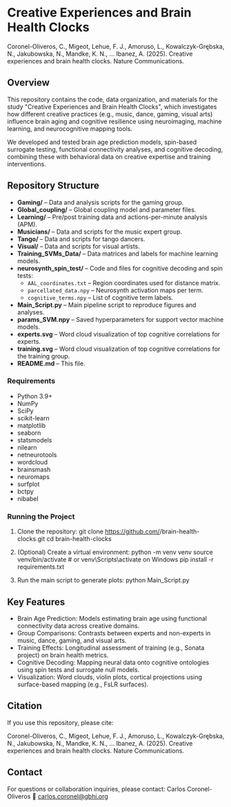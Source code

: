 
Creative Experiences and Brain Health Clocks
===========================================

Coronel-Oliveros, C., Migeot, Lehue, F. J., Amoruso, L., Kowalczyk-Grębska, N., Jakubowska, N., Mandke, K. N., ... Ibanez, A. (2025).
Creative experiences and brain health clocks. Nature Communications.


Overview
--------

This repository contains the code, data organization, and materials for the study "Creative Experiences and Brain Health Clocks", which investigates how different creative practices (e.g., music, dance, gaming, visual arts) influence brain aging and cognitive resilience using neuroimaging, machine learning, and neurocognitive mapping tools.

We developed and tested brain age prediction models, spin-based surrogate testing, functional connectivity analyses, and cognitive decoding, combining these with behavioral data on creative expertise and training interventions.

## Repository Structure

- **Gaming/** – Data and analysis scripts for the gaming group.
- **Global_coupling/** – Global coupling model and parameter files.
- **Learning/** – Pre/post training data and actions-per-minute analysis (APM).
- **Musicians/** – Data and scripts for the music expert group.
- **Tango/** – Data and scripts for tango dancers.
- **Visual/** – Data and scripts for visual artists.
- **Training_SVMs_Data/** – Data matrices and labels for machine learning models.
- **neurosynth_spin_test/** – Code and files for cognitive decoding and spin tests:
  - `AAL_coordinates.txt` – Region coordinates used for distance matrix.
  - `parcellated_data.npy` – Neurosynth activation maps per term.
  - `cognitive_terms.npy` – List of cognitive term labels.
- **Main_Script.py** – Main pipeline script to reproduce figures and analyses.
- **params_SVM.npy** – Saved hyperparameters for support vector machine models.
- **experts.svg** – Word cloud visualization of top cognitive correlations for experts.
- **training.svg** – Word cloud visualization of top cognitive correlations for the training group.
- **README.md** – This file.

### Requirements

- Python 3.9+
- NumPy
- SciPy
- scikit-learn
- matplotlib
- seaborn
- statsmodels
- nilearn
- netneurotools
- wordcloud
- brainsmash
- neuromaps
- surfplot
- bctpy
- nibabel

### Running the Project

1. Clone the repository:
   git clone https://github.com/<your-org-or-username>/brain-health-clocks.git
   cd brain-health-clocks

2. (Optional) Create a virtual environment:
   python -m venv venv
   source venv/bin/activate  # or venv\Scripts\activate on Windows
   pip install -r requirements.txt

3. Run the main script to generate plots:
   python Main_Script.py


Key Features
------------

- Brain Age Prediction: Models estimating brain age using functional connectivity data across creative domains.
- Group Comparisons: Contrasts between experts and non-experts in music, dance, gaming, and visual arts.
- Training Effects: Longitudinal assessment of training (e.g., Sonata project) on brain health metrics.
- Cognitive Decoding: Mapping neural data onto cognitive ontologies using spin tests and surrogate null models.
- Visualization: Word clouds, violin plots, cortical projections using surface-based mapping (e.g., FsLR surfaces).


Citation
--------

If you use this repository, please cite:

Coronel-Oliveros, C., Migeot, Lehue, F. J., Amoruso, L., Kowalczyk-Grębska, N., Jakubowska, N., Mandke, K. N., ... Ibanez, A. (2025).
Creative experiences and brain health clocks. Nature Communications.

Contact
-------

For questions or collaboration inquiries, please contact:
Carlos Coronel-Oliveros
📧 carlos.coronel@gbhi.org

